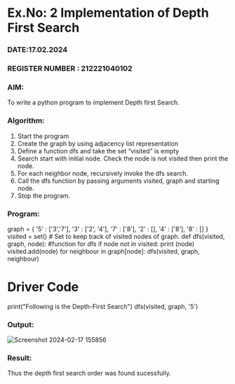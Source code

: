 # Ex.No: 2  Implementation of Depth First Search
### DATE:17.02.2024                                                                            
### REGISTER NUMBER : 212221040102

### AIM: 
To write a python program to implement Depth first Search. 
### Algorithm:
1. Start the program
2. Create the graph by using adjacency list representation
3. Define a function dfs and take the set “visited” is empty 
4. Search start with initial node. Check the node is not visited then print the node.
5. For each neighbor node, recursively invoke the dfs search.
6. Call the dfs function by passing arguments visited, graph and starting node.
7. Stop the program.
### Program:

graph = {
  '5' : ['3','7'],
  '3' : ['2', '4'],
  '7' : ['8'],
  '2' : [],
  '4' : ['8'],
  '8' : []
}
visited = set() # Set to keep track of visited nodes of graph.
def dfs(visited, graph, node): #function for dfs 
    if node not in visited:
         print (node)
         visited.add(node)
         for neighbour in graph[node]:
             dfs(visited, graph, neighbour)
# Driver Code
print("Following is the Depth-First Search")
dfs(visited, graph, '5')

### Output:

![Screenshot 2024-02-17 155856](https://github.com/Mathananthi/AI_Lab_2023-24/assets/135731816/d71abc89-d684-4dc5-bc06-28396ad5ee4e)


### Result:
Thus the depth first search order was found sucessfully.
